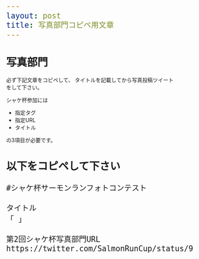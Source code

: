 ```yaml
---
layout: post
title: 写真部門コピペ用文章
---
```

<style>
pre { white-space: pre-wrap; }

p { width: 90%; }

@media (max-width: 360px) {
    pre { font-size: 20px; }
}
@media (min-width: 361px) {
    pre { font-size: 24px; }
}
</style>

# 写真部門
必ず下記文章をコピペして、
タイトルを記載してから写真投稿ツイートをして下さい。 

シャケ杯参加には

* 指定タグ
* 指定URL
* タイトル

の3項目が必要です。

# 以下をコピペして下さい
```
#シャケ杯サーモンランフォトコンテスト

タイトル
「 」

第2回シャケ杯写真部門URL
https://twitter.com/SalmonRunCup/status/990127631453454336
```
